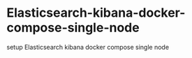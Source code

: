 # Elasticsearch-kibana-docker-compose-single-node
setup Elasticsearch kibana docker compose single node
